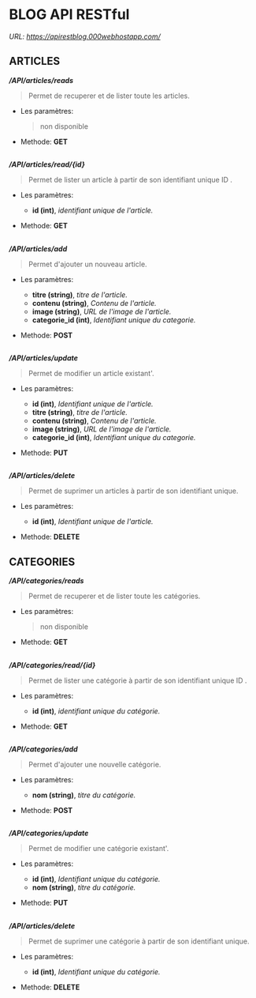 # BLOG API RESTful 

*URL: https://apirestblog.000webhostapp.com/*

## ARTICLES
***/API/articles/reads***
>Permet de recuperer et de lister toute les articles.
- Les paramètres:
  >non disponible
- Methode: **GET**

##
***/API/articles/read/{id}***
>Permet de lister un article à partir de son identifiant unique ID .
- Les paramètres:
  - **id (int)**, *identifiant unique de l'article.*
    
- Methode: **GET**
  
##
***/API/articles/add***
>Permet d'ajouter un nouveau article.
- Les paramètres:
  - **titre (string)**, *titre de l'article.*
  - **contenu (string)**, *Contenu de l'article.*
  - **image (string)**, *URL de l'image de l'article.*
  - **categorie_id (int)**, *Identifiant unique du categorie.*

- Methode: **POST**

##
***/API/articles/update***
>Permet de modifier un article existant'.
- Les paramètres:
  - **id (int)**, *Identifiant unique de l'article.*
  - **titre (string)**, *titre de l'article.*
  - **contenu (string)**, *Contenu de l'article.*
  - **image (string)**, *URL de l'image de l'article.*
  - **categorie_id (int)**, *Identifiant unique du categorie.*

- Methode: **PUT**

##
***/API/articles/delete***
>Permet de suprimer un articles à partir de son identifiant unique.
- Les paramètres:
  - **id (int)**, *Identifiant unique de l'article.*

- Methode: **DELETE**
  
##
## CATEGORIES
***/API/categories/reads***
>Permet de recuperer et de lister toute les catégories.
- Les paramètres:
  >non disponible
- Methode: **GET**

##
***/API/categories/read/{id}***
>Permet de lister une catégorie à partir de son identifiant unique ID .
- Les paramètres:
  - **id (int)**, *identifiant unique du catégorie.*
    
- Methode: **GET**

  ##
***/API/categories/add***
>Permet d'ajouter une nouvelle catégorie.
- Les paramètres:
  - **nom (string)**, *titre du catégorie.*

- Methode: **POST**

##
***/API/categories/update***
>Permet de modifier une catégorie existant'.
- Les paramètres:
  - **id (int)**, *Identifiant unique du catégorie.*
  - **nom (string)**, *titre du catégorie.*

- Methode: **PUT**

##
***/API/articles/delete***
>Permet de suprimer une catégorie à partir de son identifiant unique.
- Les paramètres:
  - **id (int)**, *Identifiant unique du catégorie.*

- Methode: **DELETE**

